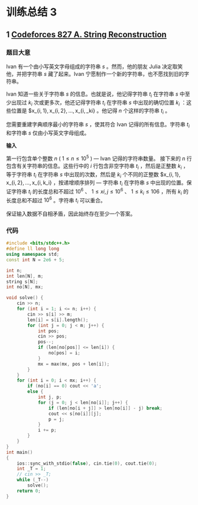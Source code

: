 # 训练总结 3

## 1 [Codeforces 827 A. String Reconstruction](https://codeforces.com/problemset/problem/827/A)

### 题目大意

Ivan 有一个由小写英文字母组成的字符串 $s$ 。然而，他的朋友 Julia 决定取笑他，并把字符串 $s$ 藏了起来。Ivan 宁愿制作一个新的字符串，也不愿找到旧的字符串。

Ivan 知道一些关于字符串 $s$ 的信息。也就是说，他记得字符串 $t_i$ 在字符串 $s$ 中至少出现过 $k_i$ 次或更多次，他还记得字符串 $t_i$ 在字符串 $s$ 中出现的确切位置 $k_i$ ：这些位置是 $x_{i, 1}, x_{i, 2}, ..., x_{i, _ki} 。他记得 $n$ 个这样的字符串 $t_i$ 。

您需要重建字典顺序最小的字符串 $s$ ，使其符合 Ivan 记得的所有信息。字符串 $t_i$ 和字符串 $s$ 仅由小写英文字母组成。

**输入**

第一行包含单个整数 $n$ ( $1 \le n \le 10^5$ ) — Ivan 记得的字符串数量。
接下来的 $n$ 行包含有关字符串的信息。这些行中的 $i$ 行包含非空字符串 $t_i$ ，然后是正整数 $k_i$ ，等于字符串 $t_i$ 在字符串 $s$ 中出现的次数，然后是 $k_i$ 个不同的正整数 $x_{i, 1}, x_{i, 2}, ..., x_{i, k_i} ，按递增顺序排列 — 字符串 $t_i$ 在字符串 $s$ 中出现的位置。保证字符串 $t_i$ 的长度总和不超过 $10^6$ 、 $1 \le xi, j \le 10^6$ 、 $1 \le k_i \le 106$ ，所有 $k_i$ 的长度总和不超过 $10^6$ 。字符串 $t_i$ 可以重合。

保证输入数据不自相矛盾，因此始终存在至少一个答案。

### 代码

```cpp
#include <bits/stdc++.h>
#define ll long long
using namespace std;
const int N = 2e6 + 5;

int n;
int len[N], m;
string s[N];
int no[N], mx;

void solve() {
    cin >> n;
    for (int i = 1; i <= n; i++) {
        cin >> s[i] >> m;
        len[i] = s[i].length();
        for (int j = 0; j < m; j++) {
            int pos;
            cin >> pos;
            pos--;
            if (len[no[pos]] <= len[i]) {
                no[pos] = i;
            }
            mx = max(mx, pos + len[i]);
        }
    }
    for (int i = 0; i < mx; i++) {
        if (no[i] == 0) cout << 'a';
        else {
            int j, p;
            for (j = 0; j < len[no[i]]; j++) {
                if (len[no[i + j]] > len[no[i]] - j) break;
                cout << s[no[i]][j];
                p = j;
            }
            i += p;
        }
    }
}
int main()
{
    ios::sync_with_stdio(false), cin.tie(0), cout.tie(0);
    int _T = 1;
    // cin >> _T;
    while (_T--)
        solve();
    return 0;
}
		 		   		 	  	 	 	 			  		 	 	
```